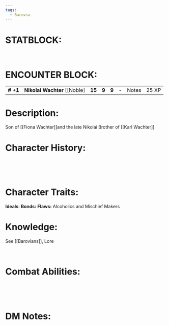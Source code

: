```yaml
---
tags:
  - Barovia
---
```

# **STATBLOCK:**

 

# **ENCOUNTER BLOCK:**

|           |                                 |        |       |       |     |       |       |
|-----------|---------------------------------|--------|-------|-------|-----|-------|-------|
| **\# +1** | **Nikolai Wachter** \[\[Noble\] | **15** | **9** | **9** | \-  | Notes | 25 XP |

# **Description:**

Son of [[Fiona Wachter]]and the late Nikolai
Brother of [[Karl Wachter]]

# **Character History:**

 

 

# **Character Traits:** 

**Ideals**:
**Bonds:**
**Flaws:** Alcoholics and Mischief Makers

# **Knowledge:**

See [[Barovians]], Lore

 

# **Combat Abilities:** 

 

 

# **DM Notes:**
